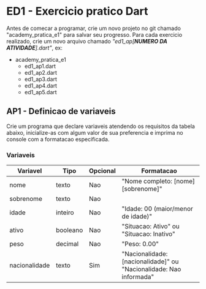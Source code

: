 # ED1 - Exercicio pratico Dart

Antes de comecar a programar, crie um novo projeto no git chamado "academy_pratica_e1" para salvar seu progresso. Para
cada exercicio realizado, crie um novo arquivo chamado _"ed1_ap[**NUMERO DA ATIVIDADE**].dart"_, ex:

- academy_pratica_e1
    - ed1_ap1.dart
    - ed1_ap2.dart
    - ed1_ap3.dart
    - ed1_ap4.dart
    - ed1_ap5.dart

## AP1 - Definicao de variaveis

Crie um programa que declare variaveis atendendo os requisitos da tabela abaixo, inicialize-as com algum valor de sua
preferencia e imprima no console com a formatacao especificada.

### Variaveis

| Variavel      | Tipo     | Opcional | Formatacao                                                         |
|---------------|----------|----------|--------------------------------------------------------------------|
| nome          | texto    | Nao      | "Nome completo: [nome] [sobrenome]"                                |
| sobrenome     | texto    | Nao      |                                                                    |
| idade         | inteiro  | Nao      | "Idade: 00 (maior/menor de idade)"                                 |
| ativo         | booleano | Nao      | "Situacao: Ativo" ou "Situacao: Inativo"                           |
| peso          | decimal  | Nao      | "Peso: 0.00"                                                       |
| nacionalidade | texto    | Sim      | "Nacionalidade: [nacionalidade]" ou "Nacionalidade: Nao informada" |
